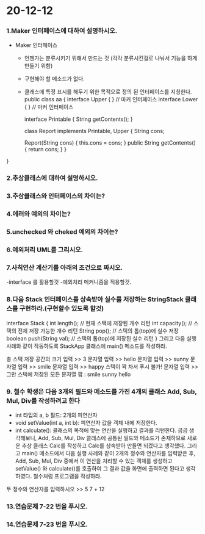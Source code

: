 # 20-12-12 <br>
### 1.Maker 인터페이스에 대하여 설명하시오.
- Maker 인터페이스
  * 언젠가는 분류시키기 위해서 만드는 것 (각각 분류시킨걸로 나눠서 기능을 하게 만들기 위함)
  * 구현해야 할 메소드가 없다. 
  * 클래스에 특정 표시를 해두기 위한 목적으로 정의 된 인터페이스를 지칭한다.   
public class aa {
	interface Upper { }   // 마커 인터페이스
	interface Lower { }   // 마커 인터페이스

	interface Printable {
	   String getContents();
	}

	class Report implements Printable, Upper {
	   String cons;

	   Report(String cons) {
	      this.cons = cons;
	   }
	   public String getContents() {
	      return cons;
	   }
	}


}



### 2.추상클래스에 대하여 설명하시오.
### 3.추상클래스와 인터페이스의 차이는?
### 4.에러와 예외의 차이는?
### 5.unchecked 와 cheked 예외의 차이는?
### 6.예외처리 UML를 그리시오.
### 7.사칙연산 계산기를 아래의 조건으로 짜시오.
-interface 를 활용할것
-예외처리 메커니즘을 적용할것.
### 8.다음 Stack 인터페이스를 상속받아 실수를 저장하는 StringStack 클래스를 구현하라.(구현할수 있도록 할것)

interface Stack {
   int length(); // 현재 스택에 저장된 개수 리턴
   int capacity(); // 스택의 전체 저장 가능한 개수 리턴
   String pop(); // 스택의 톱(top)에 실수 저장
   boolean push(String val); // 스택의 톱(top)에 저장된 실수 리턴
}
그리고 다음 실행 사례와 같이 작동하도록 StackApp 클래스에 main() 메소드를 작성하라.

총 스택 저장 공간의 크기 입력 >> 3
문자열 입력 >> hello
문자열 입력 >> sunny
문자열 입력 >> smile
문자열 입력 >> happy
스택이 꽉 차서 푸시 불가!
문자열 입력 >> 그만
스택에 저장된 모든 문자열 팝 : smile sunny hello 

### 9. 철수 학생은 다음 3개의 필드와 메소드를 가진 4개의 클래스 Add, Sub, Mul, Div를 작성하려고 한다

- int 타입의 a, b 필드: 2개의 피연산자
- void setValue(int a, int b): 피연산자 값을 객체 내에 저장한다.
- int calculate(): 클래스의 목적에 맞는 연산을 실행하고 결과를 리턴한다.
곰곰 생각해보니, Add, Sub, Mul, Div 클래스에 공통된 필드와 메소드가 존재하므로 새로운 추상 클래스 Calc를 작성하고 Calc를 상속받아 만들면 되겠다고 생각했다. 그리고 main() 메소드에서 다음 실행 사례와 같이 2개의 정수와 연산자를 입력받은 후, Add, Sub, Mul, Div 중에서 이 연산을 처리할 수 있는 객체를 생성하고 setValue() 와 calculate()를 호출하여 그 결과 값을 화면에 출력하면 된다고 생각하였다. 철수처럼 프로그램을 작성하라.

두 정수와 연산자를 입력하시오 >> 5 7 +
12

### 13.연습문제 7-22 번을 푸시오.
### 14.연습문제 7-23 번을 푸시오.
